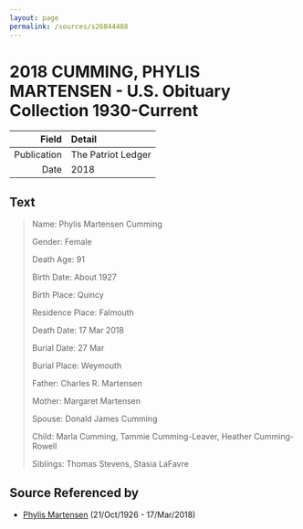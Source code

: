 ```yaml
---
layout: page
permalink: /sources/s26844488
---
```


# 2018 CUMMING, PHYLIS MARTENSEN - U.S. Obituary Collection 1930-Current

Field | Detail
---:|:---
Publication | The Patriot Ledger
Date | 2018

## Text

> Name: Phylis Martensen Cumming
>
> Gender: Female
>
> Death Age: 91
>
> Birth Date: About 1927
>
> Birth Place: Quincy
>
> Residence Place: Falmouth
>
> Death Date: 17 Mar 2018
>
> Burial Date: 27 Mar
>
> Burial Place: Weymouth
>
> Father: Charles R. Martensen
>
> Mother: Margaret Martensen
>
> Spouse: Donald James Cumming
>
> Child: Marla Cumming, Tammie Cumming-Leaver, Heather Cumming-Rowell
>
> Siblings: Thomas Stevens, Stasia LaFavre
>

## Source Referenced by

* [Phylis Martensen](../people/@56344636@-phylis-martensen-b1926-10-21-d2018-3-17.md) (21/Oct/1926 - 17/Mar/2018)
